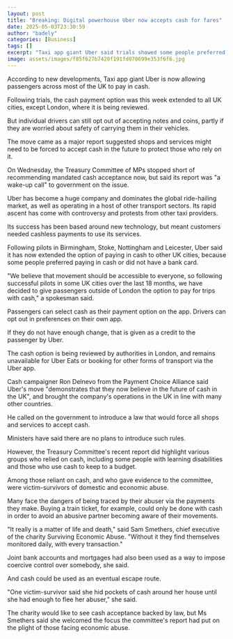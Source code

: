 ```yaml
---
layout: post
title: "Breaking: Digital powerhouse Uber now accepts cash for fares"
date: 2025-05-03T23:30:59
author: "badely"
categories: [Business]
tags: []
excerpt: "Taxi app giant Uber said trials showed some people preferred paying in cash or did not have a bank card."
image: assets/images/f85f627b7420f191fd070699e353f6f6.jpg
---
```


According to new developments, Taxi app giant Uber is now allowing passengers across most of the UK to pay in cash.

Following trials, the cash payment option was this week extended to all UK cities, except London, where it is being reviewed.

But individual drivers can still opt out of accepting notes and coins, partly if they are worried about safety of carrying them in their vehicles.

The move came as a major report suggested shops and services might need to be forced to accept cash in the future to protect those who rely on it.

On Wednesday, the Treasury Committee of MPs stopped short of recommending mandated cash acceptance now, but said its report was "a wake-up call" to government on the issue.

Uber has become a huge company and dominates the global ride-hailing market, as well as operating in a host of other transport sectors. Its rapid ascent has come with controversy and protests from other taxi providers.

Its success has been based around new technology, but meant customers needed cashless payments to use its services.

Following pilots in Birmingham, Stoke, Nottingham and Leicester, Uber said it has now extended the option of paying in cash to other UK cities, because some people preferred paying in cash or did not have a bank card.

"We believe that movement should be accessible to everyone, so following successful pilots in some UK cities over the last 18 months, we have decided to give passengers outside of London the option to pay for trips with cash," a spokesman said.

Passengers can select cash as their payment option on the app. Drivers can opt out in preferences on their own app.

If they do not have enough change, that is given as a credit to the passenger by Uber.

The cash option is being reviewed by authorities in London, and remains unavailable for Uber Eats or booking for other forms of transport via the Uber app.

Cash campaigner Ron Delnevo from the Payment Choice Alliance said Uber's move "demonstrates that they now believe in the future of cash in the UK", and brought the company's operations in the UK in line with many other countries.

He called on the government to introduce a law that would force all shops and services to accept cash.

Ministers have said there are no plans to introduce such rules.

However, the Treasury Committee's recent report did highlight various groups who relied on cash, including some people with learning disabilities and those who use cash to keep to a budget.

Among those reliant on cash, and who gave evidence to the committee, were victim-survivors of domestic and economic abuse.

Many face the dangers of being traced by their abuser via the payments they make. Buying a train ticket, for example, could only be done with cash in order to avoid an abusive partner becoming aware of their movements.

"It really is a matter of life and death," said Sam Smethers, chief executive of the charity Surviving Economic Abuse. "Without it they find themselves monitored daily, with every transaction."

Joint bank accounts and mortgages had also been used as a way to impose coercive control over somebody, she said.

And cash could be used as an eventual escape route.

"One victim-survivor said she hid pockets of cash around her house until she had enough to flee her abuser," she said.

The charity would like to see cash acceptance backed by law, but Ms Smethers said she welcomed the focus the committee's report had put on the plight of those facing economic abuse.

